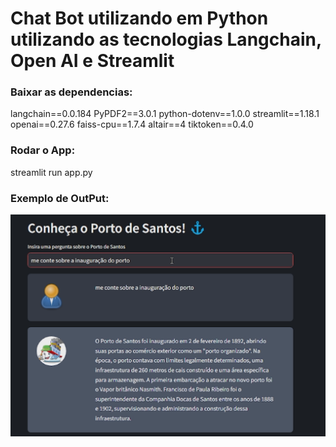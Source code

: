 # Chat Bot utilizando em Python utilizando as tecnologias Langchain, Open AI e Streamlit

### Baixar as dependencias: 
langchain==0.0.184
PyPDF2==3.0.1
python-dotenv==1.0.0
streamlit==1.18.1
openai==0.27.6
faiss-cpu==1.7.4
altair==4
tiktoken==0.4.0

### Rodar o App:
streamlit run app.py

### Exemplo de OutPut:
![Descrição da Imagem](resultado.png)
